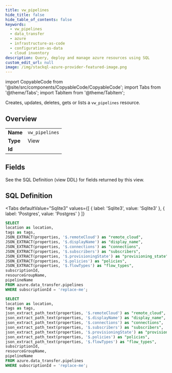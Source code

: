 ```yaml
--- 
title: vw_pipelines
hide_title: false
hide_table_of_contents: false
keywords:
  - vw_pipelines
  - data_transfer
  - azure
  - infrastructure-as-code
  - configuration-as-data
  - cloud inventory
description: Query, deploy and manage azure resources using SQL
custom_edit_url: null
image: /img/stackql-azure-provider-featured-image.png
---
```


import CopyableCode from '@site/src/components/CopyableCode/CopyableCode';
import Tabs from '@theme/Tabs';
import TabItem from '@theme/TabItem';

Creates, updates, deletes, gets or lists a <code>vw_pipelines</code> resource.

## Overview
<table><tbody>
<tr><td><b>Name</b></td><td><code>vw_pipelines</code></td></tr>
<tr><td><b>Type</b></td><td>View</td></tr>
<tr><td><b>Id</b></td><td><CopyableCode code="azure.data_transfer.vw_pipelines" /></td></tr>
</tbody></table>

## Fields

See the SQL Definition (view DDL) for fields returned by this view.

## SQL Definition

<Tabs
defaultValue="Sqlite3"
values={[
{ label: 'Sqlite3', value: 'Sqlite3' },
{ label: 'Postgres', value: 'Postgres' }
]}
>
<TabItem value="Sqlite3">

```sql
SELECT
location as location,
tags as tags,
JSON_EXTRACT(properties, '$.remoteCloud') as "remote_cloud",
JSON_EXTRACT(properties, '$.displayName') as "display_name",
JSON_EXTRACT(properties, '$.connections') as "connections",
JSON_EXTRACT(properties, '$.subscribers') as "subscribers",
JSON_EXTRACT(properties, '$.provisioningState') as "provisioning_state",
JSON_EXTRACT(properties, '$.policies') as "policies",
JSON_EXTRACT(properties, '$.flowTypes') as "flow_types",
subscriptionId,
resourceGroupName,
pipelineName
FROM azure.data_transfer.pipelines
WHERE subscriptionId = 'replace-me';
```

</TabItem>
<TabItem value="Postgres">

```sql
SELECT
location as location,
tags as tags,
json_extract_path_text(properties, '$.remoteCloud') as "remote_cloud",
json_extract_path_text(properties, '$.displayName') as "display_name",
json_extract_path_text(properties, '$.connections') as "connections",
json_extract_path_text(properties, '$.subscribers') as "subscribers",
json_extract_path_text(properties, '$.provisioningState') as "provisioning_state",
json_extract_path_text(properties, '$.policies') as "policies",
json_extract_path_text(properties, '$.flowTypes') as "flow_types",
subscriptionId,
resourceGroupName,
pipelineName
FROM azure.data_transfer.pipelines
WHERE subscriptionId = 'replace-me';
```

</TabItem>
</Tabs>
